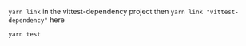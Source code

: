 `yarn link` in the vittest-dependency project
then `yarn link "vittest-dependency"` here

`yarn test` 